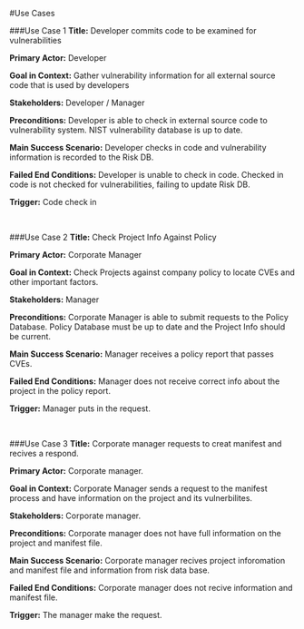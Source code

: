 #Use Cases

###Use Case 1
**Title:** Developer commits code to be examined for vulnerabilities

**Primary Actor:** Developer

**Goal in Context:** Gather vulnerability information for all external source code that is used by developers

**Stakeholders:** Developer / Manager

**Preconditions:** Developer is able to check in external source code to vulnerability system. NIST vulnerability database is up to date.

**Main Success Scenario:** Developer checks in code and vulnerability information is recorded to the Risk DB. 

**Failed End Conditions:** Developer is unable to check in code. Checked in code is not checked for vulnerabilities, failing to update Risk DB. 

**Trigger:** Code check in 

<br/>

###Use Case 2
**Title:** Check Project Info Against Policy

**Primary Actor:** Corporate Manager

**Goal in Context:** Check Projects against company policy to locate CVEs and other important factors.

**Stakeholders:** Manager

**Preconditions:** Corporate Manager is able to submit requests to the Policy Database. Policy Database must be up to date and the Project Info should be current.

**Main Success Scenario:** Manager receives a policy report that passes CVEs.

**Failed End Conditions:** Manager does not receive correct info about the project in the policy report.

**Trigger:** Manager puts in the request.

<br/>

###Use Case 3
**Title:** Corporate manager requests to creat manifest and recives a respond.

**Primary Actor:** Corporate manager.

**Goal in Context:** Corporate Manager sends a request to the manifest process and have information on the project and its vulnerbilites.

**Stakeholders:** Corporate manager.

**Preconditions:** Corporate manager does not have full information on the project and manifest file.

**Main Success Scenario:** Corporate manager recives project inforomation and manifest file and information from risk data base.

**Failed End Conditions:** Corporate manager does not recive information and manifest file.

**Trigger:** The manager make the request.
